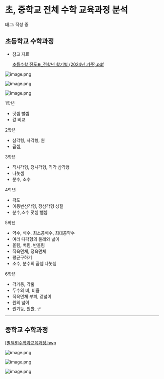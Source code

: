 # 초, 중학교 전체 수학 교육과정 분석

태그: 작성 중

## 초등학교 수학과정

- 참고 자료
    
    [초등수학 진도표_전학년 학기별 (2024년 기준).pdf](%E1%84%8E%E1%85%A9,%20%E1%84%8C%E1%85%AE%E1%86%BC%E1%84%92%E1%85%A1%E1%86%A8%E1%84%80%E1%85%AD%20%E1%84%8C%E1%85%A5%E1%86%AB%E1%84%8E%E1%85%A6%20%E1%84%89%E1%85%AE%E1%84%92%E1%85%A1%E1%86%A8%20%E1%84%80%E1%85%AD%E1%84%8B%E1%85%B2%E1%86%A8%E1%84%80%E1%85%AA%E1%84%8C%E1%85%A5%E1%86%BC%20%E1%84%87%E1%85%AE%E1%86%AB%E1%84%89%E1%85%A5%E1%86%A8%2022f5975de3b24ffca85d235613d383d2/%25E1%2584%258E%25E1%2585%25A9%25E1%2584%2583%25E1%2585%25B3%25E1%2586%25BC%25E1%2584%2589%25E1%2585%25AE%25E1%2584%2592%25E1%2585%25A1%25E1%2586%25A8_%25E1%2584%258C%25E1%2585%25B5%25E1%2586%25AB%25E1%2584%2583%25E1%2585%25A9%25E1%2584%2591%25E1%2585%25AD_%25E1%2584%258C%25E1%2585%25A5%25E1%2586%25AB%25E1%2584%2592%25E1%2585%25A1%25E1%2586%25A8%25E1%2584%2582%25E1%2585%25A7%25E1%2586%25AB_%25E1%2584%2592%25E1%2585%25A1%25E1%2586%25A8%25E1%2584%2580%25E1%2585%25B5%25E1%2584%2587%25E1%2585%25A7%25E1%2586%25AF_(2024%25E1%2584%2582%25E1%2585%25A7%25E1%2586%25AB_%25E1%2584%2580%25E1%2585%25B5%25E1%2584%258C%25E1%2585%25AE%25E1%2586%25AB).pdf)
    

![image.png](%E1%84%8E%E1%85%A9,%20%E1%84%8C%E1%85%AE%E1%86%BC%E1%84%92%E1%85%A1%E1%86%A8%E1%84%80%E1%85%AD%20%E1%84%8C%E1%85%A5%E1%86%AB%E1%84%8E%E1%85%A6%20%E1%84%89%E1%85%AE%E1%84%92%E1%85%A1%E1%86%A8%20%E1%84%80%E1%85%AD%E1%84%8B%E1%85%B2%E1%86%A8%E1%84%80%E1%85%AA%E1%84%8C%E1%85%A5%E1%86%BC%20%E1%84%87%E1%85%AE%E1%86%AB%E1%84%89%E1%85%A5%E1%86%A8%2022f5975de3b24ffca85d235613d383d2/image.png)

![image.png](%E1%84%8E%E1%85%A9,%20%E1%84%8C%E1%85%AE%E1%86%BC%E1%84%92%E1%85%A1%E1%86%A8%E1%84%80%E1%85%AD%20%E1%84%8C%E1%85%A5%E1%86%AB%E1%84%8E%E1%85%A6%20%E1%84%89%E1%85%AE%E1%84%92%E1%85%A1%E1%86%A8%20%E1%84%80%E1%85%AD%E1%84%8B%E1%85%B2%E1%86%A8%E1%84%80%E1%85%AA%E1%84%8C%E1%85%A5%E1%86%BC%20%E1%84%87%E1%85%AE%E1%86%AB%E1%84%89%E1%85%A5%E1%86%A8%2022f5975de3b24ffca85d235613d383d2/image%201.png)

![image.png](%E1%84%8E%E1%85%A9,%20%E1%84%8C%E1%85%AE%E1%86%BC%E1%84%92%E1%85%A1%E1%86%A8%E1%84%80%E1%85%AD%20%E1%84%8C%E1%85%A5%E1%86%AB%E1%84%8E%E1%85%A6%20%E1%84%89%E1%85%AE%E1%84%92%E1%85%A1%E1%86%A8%20%E1%84%80%E1%85%AD%E1%84%8B%E1%85%B2%E1%86%A8%E1%84%80%E1%85%AA%E1%84%8C%E1%85%A5%E1%86%BC%20%E1%84%87%E1%85%AE%E1%86%AB%E1%84%89%E1%85%A5%E1%86%A8%2022f5975de3b24ffca85d235613d383d2/image%202.png)

1학년

- 덧셈 뺄셈
- 값 비교

2학년

- 삼각형, 사각형, 원
- 곱셈,

3학년

- 직사각형, 정사각형, 직각 삼각형
- 나눗셈
- 분수, 소수

4학년

- 각도
- 이등변삼각형, 정삼각형 성질
- 분수,소수 덧셈 뺄셈

5학년

- 약수, 배수, 최소공배수, 최대공약수
- 여러 다각형의 둘레와 넓이
- 올림, 버림, 반올림
- 직육면체, 정육면체
- 평균구하기
- 소수, 분수의 곱셈 나눗셈

6학년

- 각기둥, 각뿔
- 두수의 비, 비율
- 직육면체 부피, 겉넓이
- 원의 넓이
- 원기둥, 원뿔, 구

---

## 중학교 수학과정

[[별책8]수학과교육과정.hwp](%E1%84%8E%E1%85%A9,%20%E1%84%8C%E1%85%AE%E1%86%BC%E1%84%92%E1%85%A1%E1%86%A8%E1%84%80%E1%85%AD%20%E1%84%8C%E1%85%A5%E1%86%AB%E1%84%8E%E1%85%A6%20%E1%84%89%E1%85%AE%E1%84%92%E1%85%A1%E1%86%A8%20%E1%84%80%E1%85%AD%E1%84%8B%E1%85%B2%E1%86%A8%E1%84%80%E1%85%AA%E1%84%8C%E1%85%A5%E1%86%BC%20%E1%84%87%E1%85%AE%E1%86%AB%E1%84%89%E1%85%A5%E1%86%A8%2022f5975de3b24ffca85d235613d383d2/%25E1%2584%2587%25E1%2585%25A7%25E1%2586%25AF%25E1%2584%258E%25E1%2585%25A2%25E1%2586%25A88%25E1%2584%2589%25E1%2585%25AE%25E1%2584%2592%25E1%2585%25A1%25E1%2586%25A8%25E1%2584%2580%25E1%2585%25AA%25E1%2584%2580%25E1%2585%25AD%25E1%2584%258B%25E1%2585%25B2%25E1%2586%25A8%25E1%2584%2580%25E1%2585%25AA%25E1%2584%258C%25E1%2585%25A5%25E1%2586%25BC.hwp)

![image.png](%E1%84%8E%E1%85%A9,%20%E1%84%8C%E1%85%AE%E1%86%BC%E1%84%92%E1%85%A1%E1%86%A8%E1%84%80%E1%85%AD%20%E1%84%8C%E1%85%A5%E1%86%AB%E1%84%8E%E1%85%A6%20%E1%84%89%E1%85%AE%E1%84%92%E1%85%A1%E1%86%A8%20%E1%84%80%E1%85%AD%E1%84%8B%E1%85%B2%E1%86%A8%E1%84%80%E1%85%AA%E1%84%8C%E1%85%A5%E1%86%BC%20%E1%84%87%E1%85%AE%E1%86%AB%E1%84%89%E1%85%A5%E1%86%A8%2022f5975de3b24ffca85d235613d383d2/image%203.png)

![image.png](%E1%84%8E%E1%85%A9,%20%E1%84%8C%E1%85%AE%E1%86%BC%E1%84%92%E1%85%A1%E1%86%A8%E1%84%80%E1%85%AD%20%E1%84%8C%E1%85%A5%E1%86%AB%E1%84%8E%E1%85%A6%20%E1%84%89%E1%85%AE%E1%84%92%E1%85%A1%E1%86%A8%20%E1%84%80%E1%85%AD%E1%84%8B%E1%85%B2%E1%86%A8%E1%84%80%E1%85%AA%E1%84%8C%E1%85%A5%E1%86%BC%20%E1%84%87%E1%85%AE%E1%86%AB%E1%84%89%E1%85%A5%E1%86%A8%2022f5975de3b24ffca85d235613d383d2/image%204.png)

![image.png](%E1%84%8E%E1%85%A9,%20%E1%84%8C%E1%85%AE%E1%86%BC%E1%84%92%E1%85%A1%E1%86%A8%E1%84%80%E1%85%AD%20%E1%84%8C%E1%85%A5%E1%86%AB%E1%84%8E%E1%85%A6%20%E1%84%89%E1%85%AE%E1%84%92%E1%85%A1%E1%86%A8%20%E1%84%80%E1%85%AD%E1%84%8B%E1%85%B2%E1%86%A8%E1%84%80%E1%85%AA%E1%84%8C%E1%85%A5%E1%86%BC%20%E1%84%87%E1%85%AE%E1%86%AB%E1%84%89%E1%85%A5%E1%86%A8%2022f5975de3b24ffca85d235613d383d2/image%205.png)